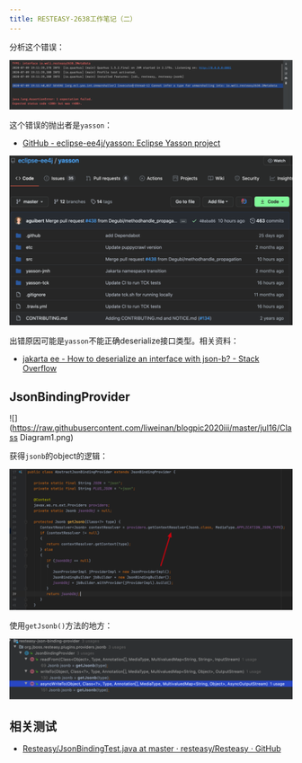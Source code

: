 ```yaml
---
title: RESTEASY-2638工作笔记（二）
---
```


分析这个错误：

![](https://raw.githubusercontent.com/liweinan/blogpic2020iii/master/jul16/FE65F7C2-15A6-49BD-A251-E02F974774D1.png)

这个错误的抛出者是`yasson`：

* [GitHub - eclipse-ee4j/yasson: Eclipse Yasson project](https://github.com/eclipse-ee4j/yasson)

![](https://raw.githubusercontent.com/liweinan/blogpic2020iii/master/jul16/7E019F43-A0DD-41C3-9555-66365AF2204F.png)

出错原因可能是`yasson`不能正确deserialize接口类型。相关资料：

* [jakarta ee - How to deserialize an interface with json-b? - Stack Overflow](https://stackoverflow.com/questions/46050845/how-to-deserialize-an-interface-with-json-b)

## JsonBindingProvider

![](https://raw.githubusercontent.com/liweinan/blogpic2020iii/master/jul16/Class Diagram1.png)

获得`jsonb`的object的逻辑：

![](https://raw.githubusercontent.com/liweinan/blogpic2020iii/master/jul16/0F16BAD3-3A7B-416D-ACBD-1D3EA04CE71A.png)

使用`getJsonb()`方法的地方：

![](https://raw.githubusercontent.com/liweinan/blogpic2020iii/master/jul16/AFEE95C8-2B66-4A48-8B0C-571B76BD478F.png)

## 相关测试

* [Resteasy/JsonBindingTest.java at master · resteasy/Resteasy · GitHub](https://github.com/resteasy/Resteasy/blob/master/testsuite/unit-tests/src/test/java/org/jboss/resteasy/test/providers/JsonBindingTest.java)


